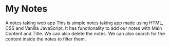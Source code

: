 # My Notes
A notes taking web app
This is simple notes taking app made using HTML, CSS and Vanilla JavaScript.
It has functionality to add our notes with Main Content and Title.
We can also delete the notes.
We can also search for the content inside the notes to filter them.
